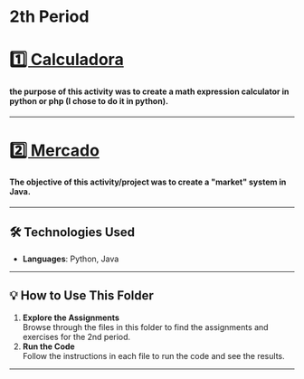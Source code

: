 <h1 text-align=center>2th Period</h1>

<div>
  <h1><a href="calculadora.py">1️⃣ Calculadora</a></h1>
  <h4>the purpose of this activity was to create a math expression calculator in python or php (I chose to do it in python).</h4>
</div>

---

<div>
   <h1><a href="MarketONE-Facol/README.md">2️⃣ Mercado</a></h1>
   <h4>The objective of this activity/project was to create a "market" system in Java.</h4>
</div>

---

## 🛠️ Technologies Used

- **Languages**: Python, Java

---

## 💡 How to Use This Folder

1. **Explore the Assignments**  
   Browse through the files in this folder to find the assignments and exercises for the 2nd period.
2. **Run the Code**  
   Follow the instructions in each file to run the code and see the results.

---

